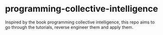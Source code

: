 # programming-collective-intelligence

Inspired by the book programming collective intelligence, this repo aims to go through the tutorials, reverse engineer them and apply them.